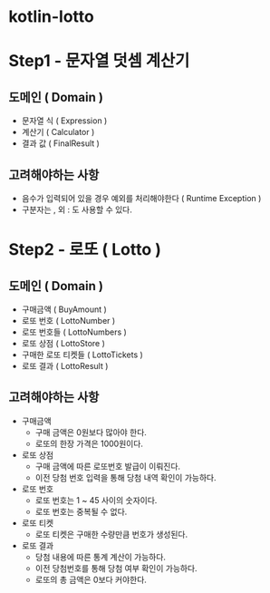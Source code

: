 # kotlin-lotto

# Step1 - 문자열 덧셈 계산기 
## 도메인 ( Domain )
- 문자열 식 ( Expression )
- 계산기 ( Calculator )
- 결과 값 ( FinalResult )

## 고려해야하는 사항 
- 음수가 입력되어 있을 경우 예외를 처리해야한다 ( Runtime Exception )
- 구분자는 , 외 : 도 사용할 수 있다.


# Step2 - 로또 ( Lotto )
## 도메인 ( Domain )
- 구매금액 ( BuyAmount )
- 로또 번호 ( LottoNumber )
- 로또 번호들 ( LottoNumbers )
- 로또 상점 ( LottoStore )
- 구매한 로또 티켓들 ( LottoTickets ) 
- 로또 결과 ( LottoResult )

## 고려해야하는 사항
- 구매금액
  - 구매 금액은 0원보다 많아야 한다. 
  - 로또의 한장 가격은 1000원이다.
- 로또 상점
  - 구매 금액에 따른 로또번호 발급이 이뤄진다. 
  - 이전 당첨 번호 입력을 통해 당첨 내역 확인이 가능하다. 
- 로또 번호
  - 로또 번호는 1 ~ 45 사이의 숫자이다.
  - 로또 번호는 중복될 수 없다.
- 로또 티켓
  - 로또 티켓은 구매한 수량만큼 번호가 생성된다.
- 로또 결과
  - 당첨 내용에 따른 통계 계산이 가능하다.
  - 이전 당첨번호를 통해 당첨 여부 확인이 가능하다.
  - 로또의 총 금액은 0보다 커야한다.
